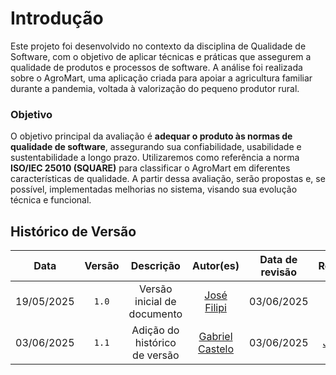 # Introdução

Este projeto foi desenvolvido no contexto da disciplina de Qualidade de Software, com o objetivo de aplicar técnicas e práticas que assegurem a qualidade de produtos e processos de software. A análise foi realizada sobre o AgroMart, uma aplicação criada para apoiar a agricultura familiar durante a pandemia, voltada à valorização do pequeno produtor rural.

### Objetivo

O objetivo principal da avaliação é **adequar o produto às normas de qualidade de software**, assegurando sua confiabilidade, usabilidade e sustentabilidade a longo prazo. Utilizaremos como referência a norma **ISO/IEC 25010 (SQUARE)** para classificar o AgroMart em diferentes características de qualidade. A partir dessa avaliação, serão propostas e, se possível, implementadas melhorias no sistema, visando sua evolução técnica e funcional.

## Histórico de Versão

| Data | Versão | Descrição | Autor(es) | Data de revisão | Revisor(es) |
| :-: | :-: | :-: | :-: | :-: | :-: |
| 19/05/2025 | `1.0`  | Versão inicial de documento | [José Filipi](https://github.com/JoseFilipi) | 03/06/2025 | [Gabriel Castelo](https://github.com/GabrielCastelo-31) |
| 03/06/2025 | `1.1`  | Adição do histórico de versão | [Gabriel Castelo](https://github.com/GabrielCastelo-31) | 03/06/2025 | [José Filipi](https://github.com/JoseFilipi) |
